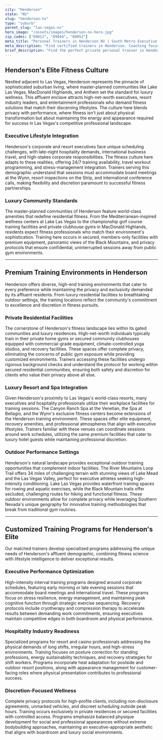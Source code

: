 ```yaml
---
city: "Henderson"
state: "NV"
slug: "henderson-nv"
type: "suburb"
parent_slug: "las-vegas-nv"
hero_image: "/assets/images/henderson-nv-hero.jpg"
zip_codes: ["89012", "89044", "89052"]
meta_title: "Personal Trainers in Henderson NV | South Metro Executive & Family Wellness"
meta_description: "Find certified trainers in Henderson. Coaching focused on corporate executive health, high-growth suburban amenities, and family wellness."
brief_description: "Find the perfect private personal trainer in Henderson, NV, specifically matched to the needs of high-net-worth individuals, corporate executives, and resort professionals. Our exclusive service connects you with elite fitness experts who specialize in discrete training protocols, luxury residential gym sessions, and customized wellness programming. Whether you require executive schedule accommodation, privacy-focused sessions in your master-planned community, or specialized training for Las Vegas's demanding hospitality industry, we deliver vetted professionals who understand affluent lifestyle requirements. Experience personalized fitness solutions that align with Henderson's sophisticated living standards and your specific performance goals."
---
```

## Henderson's Elite Fitness Culture

Nestled adjacent to Las Vegas, Henderson represents the pinnacle of sophisticated suburban living, where master-planned communities like Lake Las Vegas, MacDonald Highlands, and Anthem set the standard for luxury wellness. This affluent enclave attracts high-net-worth executives, resort industry leaders, and entertainment professionals who demand fitness solutions that match their discerning lifestyles. The culture here blends privacy with performance, where fitness isn't just about physical transformation but about maintaining the energy and appearance required for success in Las Vegas's competitive professional landscape.

### Executive Lifestyle Integration

Henderson's corporate and resort executives face unique scheduling challenges, with late-night hospitality demands, international business travel, and high-stakes corporate responsibilities. The fitness culture here adapts to these realities, offering 24/7 training availability, travel workout programming, and stress-management integration. Trainers serving this demographic understand that sessions must accommodate board meetings at the Wynn, resort inspections on the Strip, and international conference calls, making flexibility and discretion paramount to successful fitness partnerships.

### Luxury Community Standards

The master-planned communities of Henderson feature world-class amenities that redefine residential fitness. From the Mediterranean-inspired wellness centers at Lake Las Vegas to the championship golf course training facilities and private clubhouse gyms in MacDonald Highlands, residents expect fitness professionals who match their environment's sophistication. Training here occurs in secured, members-only facilities with premium equipment, panoramic views of the Black Mountains, and privacy protocols that ensure confidential, uninterrupted sessions away from public gym environments.

---

## Premium Training Environments in Henderson

Henderson offers diverse, high-end training environments that cater to every preference while maintaining the privacy and exclusivity demanded by its affluent residents. From luxury residential facilities to breathtaking outdoor settings, the training locations reflect the community's commitment to excellence and discretion in fitness pursuits.

### Private Residential Facilities

The cornerstone of Henderson's fitness landscape lies within its gated communities and luxury residences. High-net-worth individuals typically train in their private home gyms or secured community clubhouses equipped with commercial-grade equipment, climate-controlled yoga studios, and recovery facilities. These spaces offer complete privacy, eliminating the concerns of public gym exposure while providing customized environments. Trainers accessing these facilities undergo rigorous background checks and understand the protocol for working within secured residential communities, ensuring both safety and discretion for clients who value their privacy above all else.

### Luxury Resort and Spa Integration

Given Henderson's proximity to Las Vegas's world-class resorts, many executives and hospitality professionals utilize their workplace facilities for training sessions. The Canyon Ranch Spa at the Venetian, the Spa at Bellagio, and the Wynn's exclusive fitness centers become extensions of the Henderson training environment. These spaces offer elite equipment, recovery amenities, and professional atmospheres that align with executive lifestyles. Trainers familiar with these venues can coordinate sessions around work schedules, utilizing the same premium facilities that cater to luxury hotel guests while maintaining professional discretion.

### Outdoor Performance Settings

Henderson's natural landscape provides exceptional outdoor training opportunities that complement indoor facilities. The River Mountains Loop Trail offers 34 miles of challenging terrain with stunning views of Lake Mead and the Las Vegas Valley, perfect for executive athletes seeking high-intensity conditioning. Lake Las Vegas provides waterfront training spaces for rowing and aquatic exercises, while the Black Mountain trails offer secluded, challenging routes for hiking and functional fitness. These outdoor environments allow for complete privacy while leveraging Southern Nevada's unique geography for innovative training methodologies that break from traditional gym routines.

---

## Customized Training Programs for Henderson's Elite

Our matched trainers develop specialized programs addressing the unique needs of Henderson's affluent demographic, combining fitness science with lifestyle intelligence to deliver exceptional results.

### Executive Performance Optimization

High-intensity interval training programs designed around corporate schedules, featuring early morning or late evening sessions that accommodate board meetings and international travel. These programs focus on stress resilience, energy management, and maintaining peak cognitive function through strategic exercise sequencing. Recovery protocols include cryotherapy and compression therapy to accelerate results between demanding work commitments, ensuring executives maintain competitive edges in both boardroom and physical performance.

### Hospitality Industry Readiness

Specialized programs for resort and casino professionals addressing the physical demands of long shifts, irregular hours, and high-stress environments. Training focuses on posture correction for standing professions, energy sustainability techniques, and recovery strategies for shift workers. Programs incorporate heat adaptation for poolside and outdoor resort positions, along with appearance management for customer-facing roles where physical presentation contributes to professional success.

### Discretion-Focused Wellness

Complete privacy protocols for high-profile clients, including non-disclosure agreements, unmarked vehicles, and discreet scheduling outside peak hours. Training occurs exclusively in private residences or secured facilities with controlled access. Programs emphasize balanced physique development for social and professional appearances without extreme bodybuilding approaches, maintaining an executive-appropriate aesthetic that aligns with boardroom and luxury social environments.